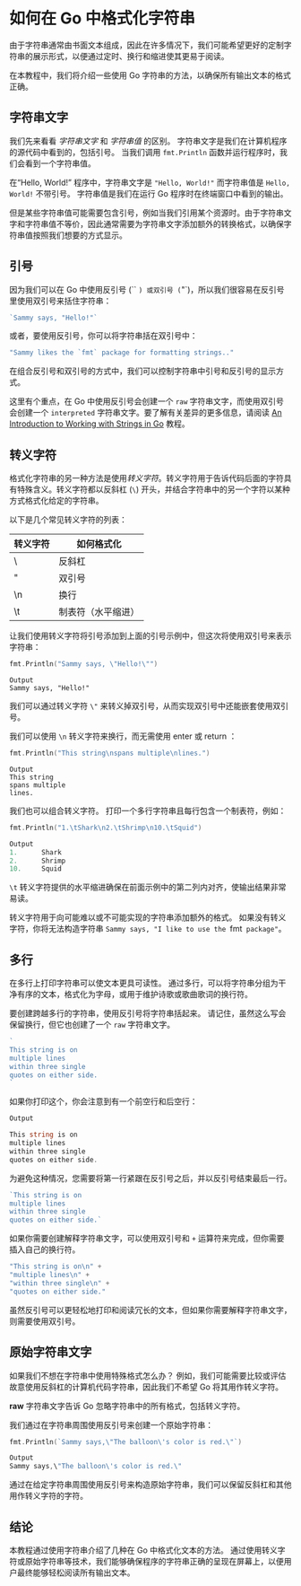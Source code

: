 # 如何在 Go 中格式化字符串

由于字符串通常由书面文本组成，因此在许多情况下，我们可能希望更好的定制字符串的展示形式，以便通过定时、换行和缩进使其更易于阅读。

在本教程中，我们将介绍一些使用 Go 字符串的方法，以确保所有输出文本的格式正确。

## 字符串文字

我们先来看看  *字符串文字*  和  *字符串值* 的区别。 字符串文字是我们在计算机程序的源代码中看到的，包括引号。 当我们调用 `fmt.Println` 函数并运行程序时，我们会看到一个字符串值。

在“Hello, World!” 程序中，字符串文字是 `"Hello, World!"` 而字符串值是 `Hello, World!` 不带引号。 字符串值是我们在运行 Go 程序时在终端窗口中看到的输出。

但是某些字符串值可能需要包含引号，例如当我们引用某个资源时。由于字符串文字和字符串值不等价，因此通常需要为字符串文字添加额外的转换格式，以确保字符串值按照我们想要的方式显示。

## 引号

因为我们可以在 Go 中使用反引号 (`` `) 或双引号 (`"`)，所以我们很容易在反引号里使用双引号来括住字符串：

```go
`Sammy says, "Hello!"`
```

或者，要使用反引号，你可以将字符串括在双引号中：

```go
"Sammy likes the `fmt` package for formatting strings.."
```

在组合反引号和双引号的方式中，我们可以控制字符串中引号和反引号的显示方式。

这里有个重点，在 Go 中使用反引号会创建一个 `raw` 字符串文字，而使用双引号会创建一个 `interpreted` 字符串文字。要了解有关差异的更多信息，请阅读 [An Introduction to Working with Strings in Go](https://www.digitalocean.com/community/tutorials/an-introduction-to-working-with-strings-in-go) 教程。

## 转义字符

格式化字符串的另一种方法是使用*转义字符*。转义字符用于告诉代码后面的字符具有特殊含义。转义字符都以反斜杠 (`\`) 开头，并结合字符串中的另一个字符以某种方式格式化给定的字符串。

以下是几个常见转义字符的列表：

| 转义字符 | 如何格式化         |
| -------- | ------------------ |
| \\       | 反斜杠             |
| \"       | 双引号             |
| \n       | 换行               |
| \t       | 制表符（水平缩进） |

让我们使用转义字符将引号添加到上面的引号示例中，但这次将使用双引号来表示字符串：

```go
fmt.Println("Sammy says, \"Hello!\"")
```

```
Output
Sammy says, "Hello!"
```

我们可以通过转义字符 `\"` 来转义掉双引号，从而实现双引号中还能嵌套使用双引号。

我们可以使用 `\n` 转义字符来换行，而无需使用 enter 或 return ：

```go
fmt.Println("This string\nspans multiple\nlines.")
```

```
Output
This string
spans multiple
lines.
```

我们也可以组合转义字符。 打印一个多行字符串且每行包含一个制表符，例如：

```go
fmt.Println("1.\tShark\n2.\tShrimp\n10.\tSquid")
```

```go
Output
1.      Shark
2.      Shrimp
10.     Squid
```

`\t` 转义字符提供的水平缩进确保在前面示例中的第二列内对齐，使输出结果非常易读。

转义字符用于向可能难以或不可能实现的字符串添加额外的格式。 如果没有转义字符，你将无法构造字符串 `Sammy says, "I like to use the `fmt` package"`。

## 多行

在多行上打印字符串可以使文本更具可读性。 通过多行，可以将字符串分组为干净有序的文本，格式化为字母，或用于维护诗歌或歌曲歌词的换行符。

要创建跨越多行的字符串，使用反引号将字符串括起来。 请记住，虽然这么写会保留换行，但它也创建了一个 `raw` 字符串文字。

```go
`
This string is on 
multiple lines
within three single 
quotes on either side.
`
```

如果你打印这个，你会注意到有一个前空行和后空行：

```go
Output

This string is on 
multiple lines
within three single 
quotes on either side.

```

为避免这种情况，您需要将第一行紧跟在反引号之后，并以反引号结束最后一行。

```go
`This string is on 
multiple lines
within three single 
quotes on either side.`
```

如果你需要创建解释字符串文字，可以使用双引号和 `+` 运算符来完成，但你需要插入自己的换行符。

```go
"This string is on\n" +
"multiple lines\n" +
"within three single\n" +
"quotes on either side."
```

虽然反引号可以更轻松地打印和阅读冗长的文本，但如果你需要解释字符串文字，则需要使用双引号。

## 原始字符串文字

如果我们不想在字符串中使用特殊格式怎么办？ 例如，我们可能需要比较或评估故意使用反斜杠的计算机代码字符串，因此我们不希望 Go 将其用作转义字符。

**raw** 字符串文字告诉 Go 忽略字符串中的所有格式，包括转义字符。

我们通过在字符串周围使用反引号来创建一个原始字符串：

```go
fmt.Println(`Sammy says,\"The balloon\'s color is red.\"`)
```

```go
Output
Sammy says,\"The balloon\'s color is red.\"
```

通过在给定字符串周围使用反引号来构造原始字符串，我们可以保留反斜杠和其他用作转义字符的字符。

## 结论

本教程通过使用字符串介绍了几种在 Go 中格式化文本的方法。 通过使用转义字符或原始字符串等技术，我们能够确保程序的字符串正确的呈现在屏幕上，以便用户最终能够轻松阅读所有输出文本。
